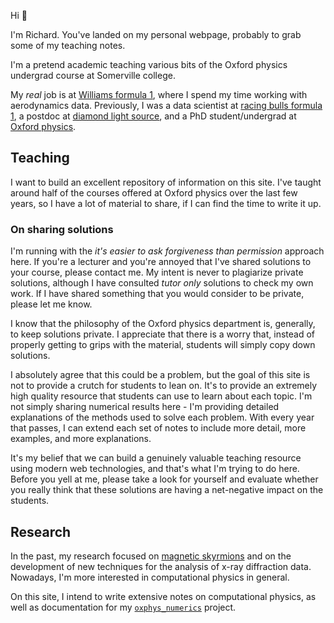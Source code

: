 Hi :wave:

I'm Richard.
You've landed on my personal webpage, probably to grab some of my teaching notes.

I'm a pretend academic teaching various bits of the Oxford physics undergrad course at Somerville college.

My *real* job is at [Williams formula 1](https://www.williamsf1.com/), where I spend my time working with aerodynamics data.
Previously, I was a data scientist at [racing bulls formula 1](https://www.visacashapprb.com/int-en), a postdoc at [diamond light source](https://www.diamond.ac.uk/Home.html), and a PhD student/undergrad at [Oxford physics](https://www.physics.ox.ac.uk/).

## Teaching

I want to build an excellent repository of information on this site.
I've taught around half of the courses offered at Oxford physics over the last few years, so I have a lot of material to share, if I can find the time to write it up.

### On sharing solutions

I'm running with the *it's easier to ask forgiveness than permission* approach here.
If you're a lecturer and you're annoyed that I've shared solutions to your course, please contact me.
My intent is never to plagiarize private solutions, although I have consulted *tutor only* solutions to check my own work.
If I have shared something that you would consider to be private, please let me know.

I know that the philosophy of the Oxford physics department is, generally, to keep solutions private.
I appreciate that there is a worry that, instead of properly getting to grips with the material, students will simply copy down solutions.

I absolutely agree that this could be a problem, but the goal of this site is not to provide a crutch for students to lean on.
It's to provide an extremely high quality resource that students can use to learn about each topic.
I'm not simply sharing numerical results here - I'm providing detailed explanations of the methods used to solve each problem.
With every year that passes, I can extend each set of notes to include more detail, more examples, and more explanations.

It's my belief that we can build a genuinely valuable teaching resource using modern web technologies, and that's what I'm trying to do here.
Before you yell at me, please take a look for yourself and evaluate whether you really think that these solutions are having a net-negative impact on the students.

## Research

In the past, my research focused on [magnetic skyrmions](https://en.wikipedia.org/wiki/Magnetic_skyrmion) and on the development of new techniques for the analysis of x-ray diffraction data.
Nowadays, I'm more interested in computational physics in general.

On this site, I intend to write extensive notes on computational physics, as well as documentation for my [`oxphys_numerics`](https://github.com/RBrearton/oxphys_numerics) project.
